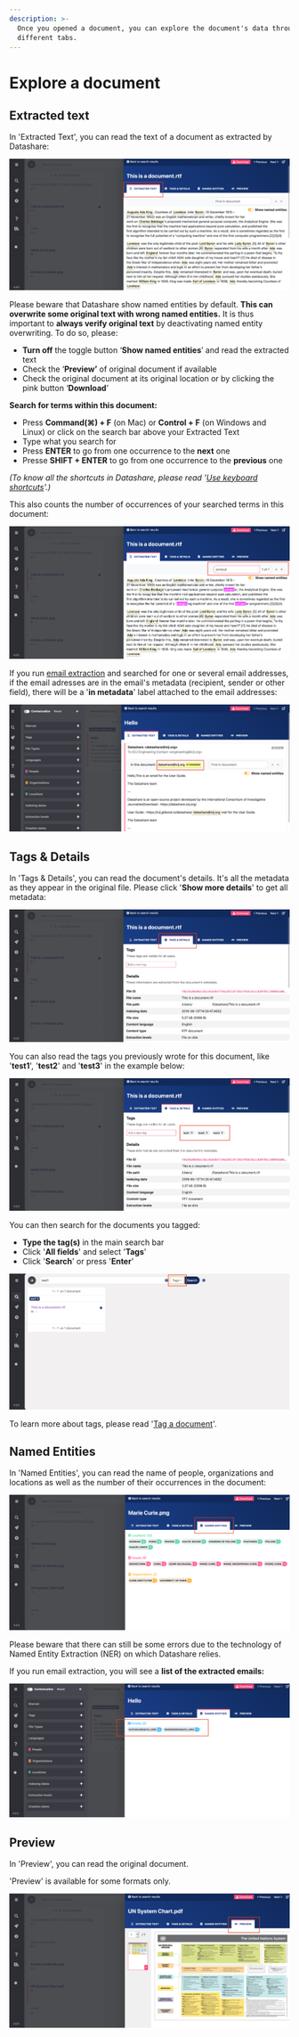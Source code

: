 ```yaml
---
description: >-
  Once you opened a document, you can explore the document's data through
  different tabs.
---
```


# Explore a document

## Extracted text

In 'Extracted Text', you can read the text of a document as extracted by Datashare:

![](../.gitbook/assets/et%20%281%29.png)

Please beware that Datashare show named entities by default. **This can overwrite some original text with wrong named entities.** It is thus important to **always verify original text** by deactivating named entity overwriting. To do so, please: 

* **Turn off** the toggle button ‘**Show named entities**’ and read the extracted text
* Check the ‘**Preview’** of original document if available
* Check the original document at its original location or by clicking the pink button ‘**Download**’



**Search for terms within this document:**

* Press **Command\(⌘\) + F** \(on Mac\) or **Control + F** \(on Windows and Linux\) or click on the search bar above your Extracted Text
* Type what you search for
* Press **ENTER** to go from one occurrence to the **next** one
* Presse **SHIFT + ENTER** to go from one occurrence to the **previous** one

_\(To know all the shortcuts in Datashare, please read '_[_Use keyboard shortcuts_](https://icij.gitbook.io/datashare/all/use-keyboard-shortcuts)_'.\)_

This also counts the number of occurrences of your searched terms in this document:

![](../.gitbook/assets/find-f.png)

If you run [email extraction](https://icij.gitbook.io/datashare/all/analyze-documents#extract-email-addresses) and searched for one or several email addresses, if the email adresses are in the email's metadata \(recipient, sender or other field\), there will be a '**in metadata**' label attached to the email addresses:

![](../.gitbook/assets/in-metadata.png)

## **Tags & Details**

In 'Tags & Details', you can read the document's details. It's all the metadata as they appear in the original file. Please click '**Show more details**' to get all metadata:

![](../.gitbook/assets/t-and-d.png)

You can also read the tags you previously wrote for this document, like '**test1**', '**test2**' and '**test3**' in the example below:

![](../.gitbook/assets/tags%20%281%29.png)

You can then search for the documents you tagged:

* **Type the tag\(s\)** in the main search bar 
* Click '**All fields**' and select '**Tags**'
* Click '**Search**' or press '**Enter**'

![](../.gitbook/assets/search-tags.png)

To learn more about tags, please read '[Tag a document](https://icij.gitbook.io/datashare/all/tag-documents)'.

## **Named Entities**

In 'Named Entities', you can read the name of people, organizations and locations as well as the number of their occurrences in the document:

![](../.gitbook/assets/named-entities-tab.png)

Please beware that there can still be some errors due to the technology of Named Entity Extraction \(NER\) on which Datashare relies.

If you run email extraction, you will see a **list of the extracted emails:**

![](../.gitbook/assets/email-list.png)



## **Preview**

In 'Preview', you can read the original document. 

'Preview' is available for some formats only.

![](../.gitbook/assets/preview-tab.png)



